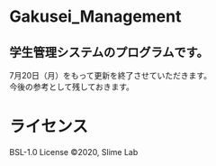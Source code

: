 # Gakusei_Management
## 学生管理システムのプログラムです。  
7月20日（月）をもって更新を終了させていただきます。  
今後の参考として残しておきます。  
 
# ライセンス
BSL-1.0 License
&#169;2020, Slime Lab
